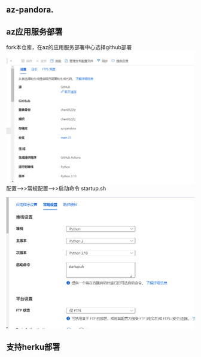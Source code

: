 ## az-pandora.
## az应用服务部署
fork本仓库，在az的应用服务部署中心选择github部署
![img.png](img.png)
配置-->>常规配置——>>启动命令 startup.sh

![img_1.png](img_1.png)


## 支持herku部署
